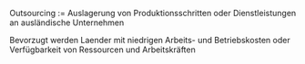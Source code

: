 
Outsourcing := Auslagerung von Produktionsschritten oder Dienstleistungen an ausländische Unternehmen
<!--SR:!2024-10-20,15,290-->
Bevorzugt werden Laender mit niedrigen Arbeits- und Betriebskosten oder Verfügbarkeit von Ressourcen und Arbeitskräften